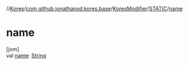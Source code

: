 //[Kores](../../../../index.md)/[com.github.jonathanxd.kores.base](../../index.md)/[KoresModifier](../index.md)/[STATIC](index.md)/[name](name.md)

# name

[jvm]\
val [name](name.md): [String](https://kotlinlang.org/api/latest/jvm/stdlib/kotlin/-string/index.html)
